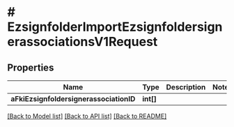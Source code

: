 # # EzsignfolderImportEzsignfoldersignerassociationsV1Request

## Properties

Name | Type | Description | Notes
------------ | ------------- | ------------- | -------------
**aFkiEzsignfoldersignerassociationID** | **int[]** |  |

[[Back to Model list]](../../README.md#models) [[Back to API list]](../../README.md#endpoints) [[Back to README]](../../README.md)
